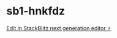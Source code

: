 # sb1-hnkfdz

[Edit in StackBlitz next generation editor ⚡️](https://stackblitz.com/~/github.com/cobyyang/sb1-hnkfdz)
